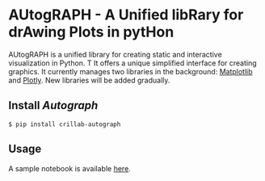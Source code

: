 # AUtogRAPH - A Unified libRary for drAwing Plots in pytHon 

AUtogRAPH is a unified library for creating static and interactive visualization in Python. T
It offers a unique simplified interface for creating graphics. 
It currently manages two libraries in the background: [Matplotlib](https://github.com/matplotlib/matplotlib)
and [Plotly](https://github.com/plotly/plotly.py). New libraries will be added gradually. 

## Install *Autograph*

```
$ pip install crillab-autograph
```

## Usage 

A sample notebook is available [here](example/basic.ipynb). 
